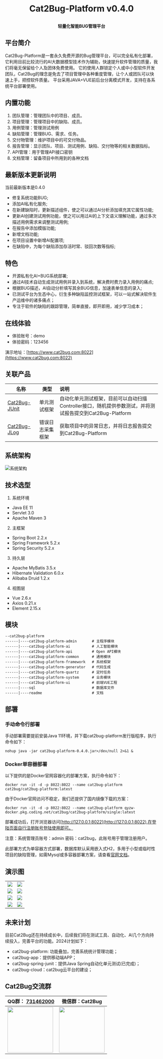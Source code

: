 <h1 align="center" style="margin: 30px 0 30px; font-weight: bold;">Cat2Bug-Platform v0.4.0</h1>
<h4 align="center">轻量化智能BUG管理平台</h4>

## 平台简介

Cat2Bug-Platform是一套永久免费开源的Bug管理平台，可以完全私有化部署，它利用目前比较流行的AI大数据模型技术作为辅助，快速提升软件管理的质量，我们将毫无保留给个人及团体免费使用。
它的使用人群锁定个人或中小型软件开发团队，Cat2Bug的理念是免去了项目管理中各种重度管理，让个人或团队可以快速上手，把控软件质量。
平台采用JAVA+VUE前后台分离模式开发，支持在各系统平台部署使用。

## 内置功能

1.  团队管理：管理团队中的项目、成员。
2.  项目管理：管理项目中的缺陷、成员。
3.  用例管理：管理测试用例
4.  缺陷管理：管理BUG、需求、任务。
5.  交付物管理：维护项目中的可交付物品。
6.  报告管理：显示团队、项目、测试用例、缺陷、交付物等的相关数据指标。
7.  API管理：用于管理API接口密钥
8.  文档管理：留备项目中所用到的各种文档

## 最新版本更新说明

当前最新版本是0.4.0

* 修复系统功能BUG;
* 添加AI私有化服务;
* 在新建缺陷时，更新描述组件，使之可以通过AI分析添加填充其它属性功能;
* 更新AI创建测试用例功能，使之可以用过AI的上下文语义理解功能，通过多次描述用例需求来调整测试用例;
* 在报告中添加模版功能;
* 新增文档功能;
* 在项目设置中新增AI配置项;
* 在缺陷中，为每个缺陷添加存活时常、驳回次数等指标;

## 特色

* 开源私有化AI+BUG系统部署;
* 通过AI技术自动生成测试用例并录入到系统，解决费时费力录入用例的痛点;
* 根据BUG描述，AI自动分析填写其余BUG信息，加速表单信息的录入;
* 已测试平台为生态中心，衍生多种缺陷监控测试框架，可以一站式解决软件生产运维中的诸多痛点；
* 专注于软件的缺陷的跟踪管理，简单直接，即开即用，减少学习成本；

## 在线体验

- 体验账号：demo
- 体验密码：123456

演示地址：[https://www.cat2bug.com:8022](https://www.cat2bug.com:8022)

## 关联产品

| 名称                                                       | 类型       | 说明                                                                |
|----------------------------------------------------------|----------|:------------------------------------------------------------------|
| [Cat2Bug-JUnit](https://gitee.com/cat2bug/cat2bug-junit) | 单元测试框架   | 自动化单元测试框架，目前可以自动扫描Controller接口，随机提供参数测试，并将测试报告提交到Cat2Bug-Platform |
| [Cat2Bug-JLog](https://gitee.com/cat2bug/cat2bug-jlog)   | 错误日志采集框架 | 获取项目中的异常日志，并将日志报告提交到Cat2Bug-Platform                              |

## 系统架构

![系统架构](readme/images/cat2bug-platform-framework.png)

## 技术选型

1. 系统环境

* Java EE 11
* Servlet 3.0
* Apache Maven 3

2. 主框架

* Spring Boot 2.2.x
* Spring Framework 5.2.x
* Spring Security 5.2.x

3. 持久层

* Apache MyBatis 3.5.x
* Hibernate Validation 6.0.x
* Alibaba Druid 1.2.x

4. 视图层

* Vue 2.6.x
* Axios 0.21.x
* Element 2.15.x

## 模块

````
--cat2bug-platform
------|----cat2bug-platform-admin       # 主程序模块
------|----cat2bug-platform-ai          # 人工智能模块
------|----cat2bug-platform-api         # Open API模块
------|----cat2bug-platform-common      # 通用模块
------|----cat2bug-platform-framework   # 系统框架
------|----cat2bug-platform-generator   # 代码生成
------|----cat2bug-platform-quartz      # 定时任务
------|----cat2bug-platform-system      # 业务模块
------|----cat2bug-platform-ui          # 前端VUE工程
------|----sql                          # 数据库文件
------|----readme                       # 文档
````

## 部署

### 手动命令行部署

手动部署需要提前安装Java 11环境，并下载cat2bug-platform发行版程序，执行命令如下：

```shell
nohup java -jar cat2bug-platform-0.4.0.jar>/dev/null 2>&1 &
```

### Docker单容器部署

以下提供的是Docker官网容器化的部署方案，执行命令如下：

```docker
docker run -it -d -p 8022:8022 --name cat2bug-platform cat2bug/cat2bug-platform:latest
```

由于Docker官网访问不稳定，我们还提供了国内镜像下载的方案：

```docker
docker run -it -d -p 8022:8022 --name cat2bug-platform qyzw-docker.pkg.coding.net/cat2bug/cat2bug-platform/single:latest
```

部署成功后，打开浏览器访问[http://127.0.0.1:8022](http://127.0.0.1:8022),在登陆页面自行注册账号登陆使用即可。

注意：系统管理员账号：admin    密码：cat2bug，此账号用于管理注册用户。

此部署方式为单容器方式部署，数据库默认采用嵌入式H2，多用于小型或临时性项目的缺陷管理，如需Mysql或多容器部署方案，请查看[官网文档](https://www.cat2bug.com/download/cat2bug-platform/#%E9%83%A8%E7%BD%B2)。

## 演示图

<table>
    <tr>
        <td><img src="readme/images/1.png"></td>
        <td><img src="readme/images/2.png"></td>
    </tr>
    <tr>
        <td><img src="readme/images/3.png"></td>
        <td><img src="readme/images/4.png"></td>
    </tr>
    <tr>
        <td><img src="readme/images/5.png"></td>
        <td><img src="readme/images/6.png"></td>
    </tr>
    <tr>
        <td><img src="readme/images/7.png"></td>
        <td><img src="readme/images/8.png"></td>
    </tr>
</table>

## 未来计划

目前Cat2Bug还在持续成长中，后续我们将在测试工具、自动化、AI几个方向持续投入，完善平台的功能。2024计划如下：

* cat2bug-platform: 功能叠加，完善系统统计管理功能；
* cat2bug-app：提供移动端APP；
* cat2bug-spring-junit：提供Java Spring自动化单元测试(已完成)；
* cat2bug-cloud：cat2bug云平台的建设；

## Cat2Bug交流群

| QQ群： [731462000](https://qm.qq.com/cgi-bin/qm/qr?k=G_vJa478flcFo_1ohJxNYD0mRKafQ7I1&jump_from=webapi&authKey=EL0KrLpnjYWqNN9YXTVksNlNFrV9DHYyPMx2RVOhXqLzfnmc+Oz8oQ38aBOGx90t) | 微信群：Cat2Bug                                                                 |
|--------------------------------------------------------------------------------------------------------------------------------------------------------------------------------|-----------------------------------------------------------------------------|
| <img src="./readme/images/qq.png" style="width: 150px; height: 150px;">                                                                                                        | <img src="./readme/images/wechat.png" style="width: 150px; height: 150px;"> |
